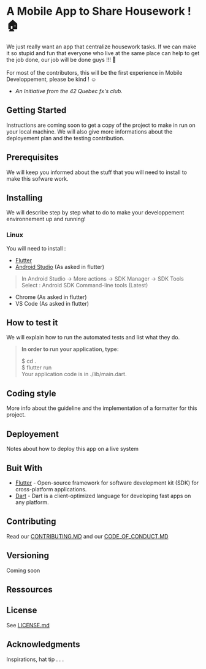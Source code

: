 # A Mobile App to Share Housework ! 🏠
We just really want an app that centralize housework tasks. If we can make it so stupid and fun that everyone who live at the same place can help to get the job done, our job will be done guys !!! 🧹 \
\
For most of the contributors, this will be the first experience in Mobile Developpement, please be kind ! ☺ 
- *An Initiative from the 42 Quebec fx's club.*
## Getting Started
Instructions are coming soon to get a copy of the project to make in run on your local machine.
We will also give more informations about the deployement plan and the testing contribution.
## Prerequisites
We will keep you informed about the stuff that you will need to install to make this sofware work.
## Installing
We will describe step by step what to do to make your developpement environnement up and running!
### Linux
You will need to install :
* [Flutter](https://docs.flutter.dev/get-started/install/linux)
* [Android Studio](https://developer.android.com/studio) (As asked in flutter)
> In Android Studio -> More actions -> SDK Manager -> SDK Tools
  Select : Android SDK Command-line tools (Latest)
* Chrome (As asked in flutter)
* VS Code (As asked in flutter)

## How to test it
We will explain how to run the automated tests and list what they do.

>**In order to run your application, type:**
>
> $ cd . \
>  $ flutter run \
> Your application code is in ./lib/main.dart.
## Coding style
More info about the guideline and the implementation of a formatter for this project.
## Deployement
Notes about how to deploy this app on a live system
## Buit With
* [Flutter](https://flutter.dev/) - Open-source framework for software development kit (SDK) for cross-platform applications.
* [Dart](https://dart.dev/) - Dart is a client-optimized language for developing fast apps on any platform.
## Contributing
Read our [CONTRIBUTING.MD](https://github.com/alvachon/centrale-fx/blob/main/CONTRIBUTING.md) and our [CODE_OF_CONDUCT.MD](https://github.com/alvachon/centrale-fx/blob/main/CODE_OF_CONDUCT.md)
## Versioning
Coming soon
## Ressources
## License
See [LICENSE.md]()
## Acknowledgments
Inspirations, hat tip . . .
